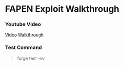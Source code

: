 # FAPEN Exploit Walkthrough

### Youtube Video 

[Video Walkthrough](https://www.youtube.com/watch?v=6yutch-msXw)

### Test Command

> forge test -vv

